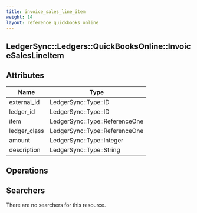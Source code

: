 ```yaml
---
title: invoice_sales_line_item
weight: 14
layout: reference_quickbooks_online
---
```


## LedgerSync::Ledgers::QuickBooksOnline::InvoiceSalesLineItem

## Attributes

| Name | Type |
| ---- | ---- |
| external_id | LedgerSync::Type::ID |
| ledger_id | LedgerSync::Type::ID |
| item | LedgerSync::Type::ReferenceOne |
| ledger_class | LedgerSync::Type::ReferenceOne |
| amount | LedgerSync::Type::Integer |
| description | LedgerSync::Type::String |


## Operations


## Searchers

There are no searchers for this resource.
